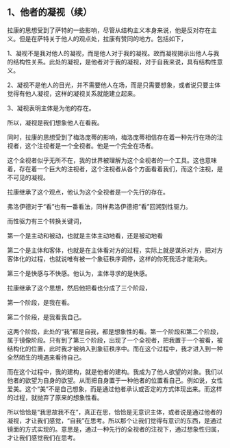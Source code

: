 <h2>1、他者的凝视（续）</h2><p data-pid="B-7vKh-c">拉康的思想受到了萨特的一些影响，尽管从结构主义本身来说，他是反对存在主义。但是在萨特关于他人的观点处，拉康有赞同的地方。包括如下，</p><p data-pid="NvXntBvu">1、凝视不是我对他人的凝视，而是他人对于我的凝视。故而凝视揭示出他人与我的结构性关系。此处的凝视，是他者对于我的凝视，对于自我来说，具有结构性意义。</p><p data-pid="jpmBlKAe">2、凝视不是他人的目光，并不需要他人在场，而是只需要想象，或者说只要主体觉得有他人凝视，这样的凝视关系就能建立起来。</p><p data-pid="7-a7VbJ2">3、凝视表明主体是为他的存在。</p><p data-pid="1V_jLAy7">所以，凝视是我们想象他人在看我。</p><p data-pid="7V3W5MGZ">同时，拉康的思想受到了梅洛庞蒂的影响，梅洛庞蒂相信存在着一种先行在场的注视者，这个注视者是一个全视者。他是一个完全在场者。</p><p data-pid="yQ8XlJzF">这个全视者似乎无所不在，我的世界被理解为这个全视者的一个工具。这也意味着，存在着一个巨大的注视者，这个注视者从各个方面看着我们，而这个注视，是不可见的凝视。</p><p data-pid="Cw3RgSGb">拉康继承了这个观点，他认为这个全视者是一个先行的存在。</p><p data-pid="5eWbGBnA">弗洛伊德对于“看”也有一番看法，同样弗洛伊德把“看”回溯到性驱力。</p><p data-pid="6FnAAx3G">而性驱力有三个转换关键词，</p><p data-pid="2k-TT6Pw">第一个是主动和被动，也就是主体主动地看，还是被动地看</p><p data-pid="InwSPsWB">第二个是主体和客体，也就是在主体看对方的过程，实际上就是谋杀对方，把对方客体化的过程，也就说唯有被一个象征秩序调停，这样的你死我活才能消失。</p><p data-pid="s9OHPBWV">第三个是快感与不快感。他认为，主体寻求的是快感。</p><p data-pid="sJHdK6ST">拉康继承了这个思想，然后他把看也分成了三个阶段，</p><p data-pid="QWjPKGOa">第一个阶段，是我在看。</p><p data-pid="HbV_ySK7">第二个阶段，是我看我自己。</p><p data-pid="EdmKrkPM">这两个阶段，此处的“我”都是自我，都是想象性的看。第一个阶段和第二个阶段，属于镜像阶段。只有到了第三个阶段，出现了一个全视者，把我置于一个被看，被结构化的位置，此时我才被纳入到象征秩序中。而在这个过程中，我才进入到一种全然陌生的境遇来看待自己。</p><p data-pid="Z6-x_Sy7">而在这个过程中，我的建构，就是他者的建构。我成为了他人欲望的对象。我们以他者的欲望为自身的欲望。从而把自身置于一种他者的位置看自己。例如说，女性爱美。这个“美”不是自己想象，而是通过他者承认或否定的方式体现出来。而这样的过程，就抛弃了原来的想象性看。</p><p data-pid="MEwn18HE">所以恰恰是“我思故我不在”，真正在思，恰恰是无意识主体，或者说是通过他者的凝视，才让我们感觉，“自我”在思考。所以那个让我们觉得有意识的东西，是通过镜面的方式实现的。意思是，通过一种先行的全视者的注视下，通过想象性归属，才让我们感觉我们在思考。</p><p></p><p></p><p></p><p></p><p></p><p></p>